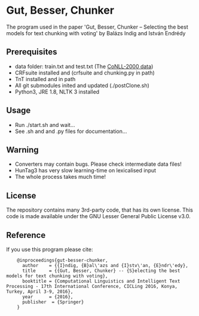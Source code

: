 # Gut, Besser, Chunker
The program used in the paper 'Gut, Besser, Chunker – Selecting the best models for text chunking with voting' by Balázs Indig and István Endrédy

## Prerequisites

- data folder: train.txt and test.txt (The [CoNLL-2000 data](http://www.cnts.ua.ac.be/conll2000/chunking/))
- CRFsuite installed and (crfsuite and chunking.py in path)
- TnT installed and in path
- All git submodules inited and updated (./postClone.sh)
- Python3, JRE 1.8, NLTK 3 installed 

## Usage

- Run ./start.sh and wait...
- See .sh and and .py files for documentation...

## Warning

- Converters may contain bugs. Please check intermediate data files!
- HunTag3 has very slow learning-time on lexicalised input
- The whole process takes much time!

## License

The repository contains many 3rd-party code, that has its own license.
This code is made available under the GNU Lesser General Public License v3.0.


## Reference

If you use this program please cite:

```
	@inproceedings{gut-besser-chunker,
	  author    = {{I}ndig, {B}al\'azs and {I}stv\'an, {E}ndr\'edy},
	  title     = {{Gut, Besser, Chunker} -- {S}electing the best models for text chunking with voting},
	  booktitle = {Computational Linguistics and Intelligent Text Processing - 17th International Conference, CICLing 2016, Konya, Turkey, April 3-9, 2016},
	  year      = {2016},
	  publisher  = {Springer} 
	}
```
